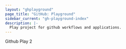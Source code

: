 ```yaml
---
layout: "ghplayground"
page_title: "GitHub: Playground"
sidebar_current: "gh-playground-index"
description: |-
  Play project for github workflows and applications.
---
```


Github Play 2